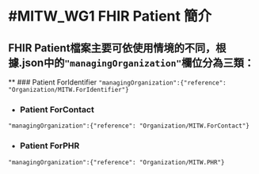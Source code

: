 # #MITW_WG1 FHIR Patient 簡介

## FHIR Patient檔案主要可依使用情境的不同，根據.json中的`"managingOrganization"`欄位分為三類：

** ### Patient ForIdentifier
`"managingOrganization":{"reference": "Organization/MITW.ForIdentifier"}`

* ### Patient ForContact
`"managingOrganization":{"reference": "Organization/MITW.ForContact"}`

* ### Patient ForPHR
`"managingOrganization":{"reference": "Organization/MITW.PHR"}`

